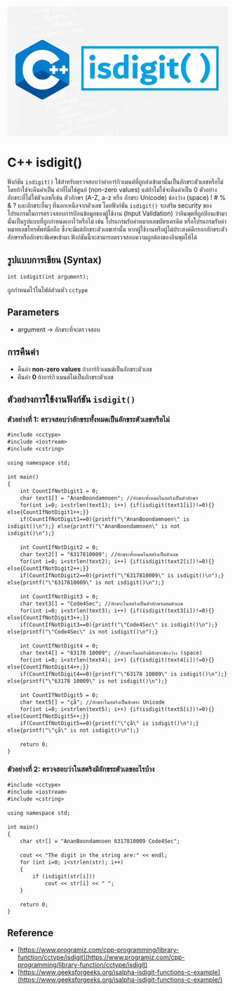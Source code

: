 ![](Image/Code4Sec_Week/C++_isdigit_01.png)

# C++ isdigit()

ฟังก์ชัน `isdigit()` ใช้สำหรับตรวจสอบว่าค่าอาร์กิวเมนต์ที่ถูกส่งเข้ามานั้นเป็นอักขระตัวเลขหรือไม่ โดยถ้าใช่จะคืนค่าเป็น ค่าที่ไม่ใช่ศูนย์ (non-zero values) แต่ถ้าไม่ใช่จะคืนค่าเป็น 0 ตัวอย่างอักขระที่ไม่ใช่ตัวเลขก็เช่น ตัวอักษร (A-Z, a-z หรือ อักขระ Unicode) ช่องว่าง (space) ! # % & ? และอักขระอื่นๆ ที่นอกเหนือจากตัวเลข โดยฟังก์ชัน `isdigit()` จะเสริม security ของโปรแกรมในการตรวจสอบการป้อนข้อมูลของผู้ใช้งาน (Input Validation) ว่าอินพุตที่ถูกป้อนเข้ามานั้นเป็นรูปแบบที่ถูกกำหนดเอาไว้หรือไม่ เช่น โปรแกรมรับค่าหมายเลขบัตรเครดิต หรือโปรแกรมรับค่าหมายเลขโทรศัพท์มือถือ ซึ่งจะมีแต่อักขระตัวเลขเท่านั้น หากผู้ใช้งานหรือผู้ไม่ประสงค์ดีกรอกอักขระตัวอักษรหรืออักขระพิเศษเข้ามา ฟังก์ชันนี้จะสามารถตรวจสอบความถูกต้องของอินพุตให้ได้

## รูปแบบการเขียน (Syntax)
```
int isdigit(int argument);
```
ถูกกำหนดไว้ในไฟล์ส่วนหัว `cctype`

## Parameters
- argument -> อักขระที่จะตรวจสอบ

## การคืนค่า
- คืนค่า **non-zero values** ถ้าอาร์กิวเมนต์เป็นอักขระตัวเลข
- คืนค่า **0** ถ้าอาร์กิวเมนต์ไม่เป็นอักขระตัวเลข

## ตัวอย่างการใช้งานฟังก์ชัน `isdigit()`

### ตัวอย่างที่ 1: ตรวจสอบว่าอักขระทั้งหมดเป็นอักขระตัวเลขหรือไม่
```
#include <cctype>
#include <iostream>
#include <cstring>

using namespace std;

int main()
{
    int CountIfNotDigit1 = 0;
    char text1[] = "AnanBoondamnoen"; //อักขระทั้งหมดในสตริงเป็นตัวอักษร
    for(int i=0; i<strlen(text1); i++) {if(isdigit(text1[i])!=0){} else{CountIfNotDigit1++;}}
    if(CountIfNotDigit1==0){printf("\"AnanBoondamnoen\" is isdigit()\n");} else{printf("\"AnanBoondamnoen\" is not isdigit()\n");}
    
    int CountIfNotDigit2 = 0;
    char text2[] = "6317810009"; //อักขระทั้งหมดในสตริงเป็นตัวเลข
    for(int i=0; i<strlen(text2); i++) {if(isdigit(text2[i])!=0){} else{CountIfNotDigit2++;}}
    if(CountIfNotDigit2==0){printf("\"6317810009\" is isdigit()\n");} else{printf("\"6317810009\" is not isdigit()\n");}
    
    int CountIfNotDigit3 = 0;
    char text3[] = "Code4Sec"; //อักขระในสตริงเป็นตัวอักษรผสมตัวเลข
    for(int i=0; i<strlen(text3); i++) {if(isdigit(text3[i])!=0){} else{CountIfNotDigit3++;}}
    if(CountIfNotDigit3==0){printf("\"Code4Sec\" is isdigit()\n");} else{printf("\"Code4Sec\" is not isdigit()\n");}
    
    int CountIfNotDigit4 = 0;
    char text4[] = "63178 10009"; //อักขระในสตริงมีอักขระช่องว่าง (space)
    for(int i=0; i<strlen(text4); i++) {if(isdigit(text4[i])!=0){} else{CountIfNotDigit4++;}}
    if(CountIfNotDigit4==0){printf("\"63178 10009\" is isdigit()\n");} else{printf("\"63178 10009\" is not isdigit()\n");}
    
    int CountIfNotDigit5 = 0;
    char text5[] = "çå"; //อักขระในสตริงเป็นอักขระ Unicode
    for(int i=0; i<strlen(text5); i++) {if(isdigit(text5[i])!=0){} else{CountIfNotDigit5++;}}
    if(CountIfNotDigit5==0){printf("\"çå\" is isdigit()\n");} else{printf("\"çå\" is not isdigit()\n");}

    return 0;
}
```

### ตัวอย่างที่ 2: ตรวจสอบว่าในสตริงมีอักขระตัวเลขอะไรบ้าง
```
#include <cctype>
#include <iostream>
#include <cstring>

using namespace std;

int main()
{
    char str[] = "AnanBoondamnoen 6317810009 Code4Sec";

    cout << "The digit in the string are:" << endl;
    for (int i=0; i<strlen(str); i++)
    {
        if (isdigit(str[i]))
            cout << str[i] << " ";
    }

    return 0;
}
```

## Reference
- [https://www.programiz.com/cpp-programming/library-function/cctype/isdigit](https://www.programiz.com/cpp-programming/library-function/cctype/isdigit)
- [https://www.geeksforgeeks.org/isalpha-isdigit-functions-c-example](https://www.geeksforgeeks.org/isalpha-isdigit-functions-c-example/)